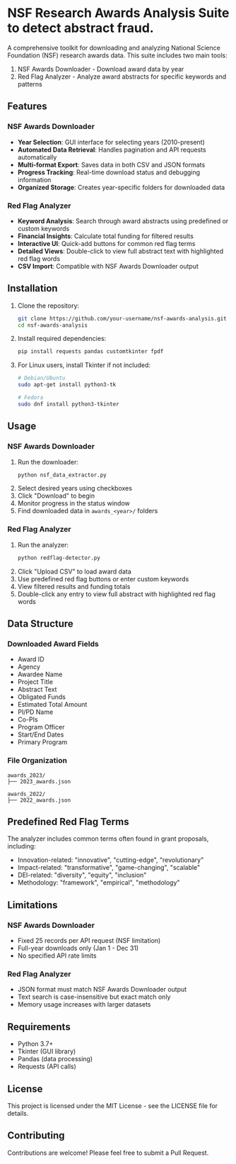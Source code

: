# NSF Research Awards Analysis Suite to detect abstract fraud.

A comprehensive toolkit for downloading and analyzing National Science Foundation (NSF) research awards data. This suite includes two main tools:
1. NSF Awards Downloader - Download award data by year
2. Red Flag Analyzer - Analyze award abstracts for specific keywords and patterns

## Features

### NSF Awards Downloader
- **Year Selection**: GUI interface for selecting years (2010-present)
- **Automated Data Retrieval**: Handles pagination and API requests automatically
- **Multi-format Export**: Saves data in both CSV and JSON formats
- **Progress Tracking**: Real-time download status and debugging information
- **Organized Storage**: Creates year-specific folders for downloaded data

### Red Flag Analyzer
- **Keyword Analysis**: Search through award abstracts using predefined or custom keywords
- **Financial Insights**: Calculate total funding for filtered results
- **Interactive UI**: Quick-add buttons for common red flag terms
- **Detailed Views**: Double-click to view full abstract text with highlighted red flag words
- **CSV Import**: Compatible with NSF Awards Downloader output

## Installation

1. Clone the repository:
   ```bash
   git clone https://github.com/your-username/nsf-awards-analysis.git
   cd nsf-awards-analysis
   ```

2. Install required dependencies:
   ```bash
   pip install requests pandas customtkinter fpdf
   ```

3. For Linux users, install Tkinter if not included:
   ```bash
   # Debian/Ubuntu
   sudo apt-get install python3-tk

   # Fedora
   sudo dnf install python3-tkinter
   ```

## Usage

### NSF Awards Downloader
1. Run the downloader:
   ```bash
   python nsf_data_extractor.py
   ```
2. Select desired years using checkboxes
3. Click "Download" to begin
4. Monitor progress in the status window
5. Find downloaded data in `awards_<year>/` folders

### Red Flag Analyzer
1. Run the analyzer:
   ```bash
   python redflag-detector.py
   ```
2. Click "Upload CSV" to load award data
3. Use predefined red flag buttons or enter custom keywords
4. View filtered results and funding totals
5. Double-click any entry to view full abstract with highlighted red flag words

## Data Structure

### Downloaded Award Fields
- Award ID
- Agency
- Awardee Name
- Project Title
- Abstract Text
- Obligated Funds
- Estimated Total Amount
- PI/PD Name
- Co-PIs
- Program Officer
- Start/End Dates
- Primary Program

### File Organization
```
awards_2023/
├── 2023_awards.json

awards_2022/
├── 2022_awards.json
```

## Predefined Red Flag Terms
The analyzer includes common terms often found in grant proposals, including:
- Innovation-related: "innovative", "cutting-edge", "revolutionary"
- Impact-related: "transformative", "game-changing", "scalable"
- DEI-related: "diversity", "equity", "inclusion"
- Methodology: "framework", "empirical", "methodology"

## Limitations

### NSF Awards Downloader
- Fixed 25 records per API request (NSF limitation)
- Full-year downloads only (Jan 1 - Dec 31)
- No specified API rate limits

### Red Flag Analyzer
- JSON format must match NSF Awards Downloader output
- Text search is case-insensitive but exact match only
- Memory usage increases with larger datasets

## Requirements
- Python 3.7+
- Tkinter (GUI library)
- Pandas (data processing)
- Requests (API calls)

## License

This project is licensed under the MIT License - see the LICENSE file for details.

## Contributing

Contributions are welcome! Please feel free to submit a Pull Request.
